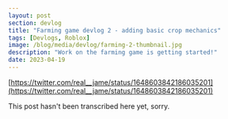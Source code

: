 ```yaml
---
layout: post
section: devlog
title: "Farming game devlog 2 - adding basic crop mechanics"
tags: [Devlogs, Roblox]
image: /blog/media/devlog/farming-2-thumbnail.jpg
description: "Work on the farming game is getting started!"
date: 2023-04-19
---
```

[https://twitter.com/real__jame/status/1648603842186035201](https://twitter.com/real__jame/status/1648603842186035201)

This post hasn't been transcribed here yet, sorry.
